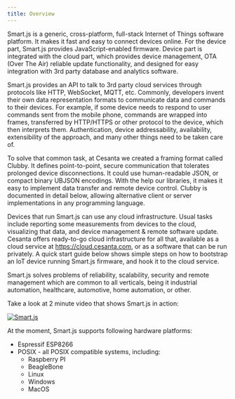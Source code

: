 ```yaml
---
title: Overview
---
```


Smart.js is a generic, cross-platform, full-stack
Internet of Things software platform. It makes it fast and easy to connect
devices online. For the device part, Smart.js provides JavaScript-enabled
firmware. Device part is integrated with the cloud part, which provides
device management, OTA (Over The Air) reliable update functionality, and
designed for easy integration with 3rd party database and analytics software.

Smart.js provides an API to talk to 3rd party cloud services through
protocols like HTTP, WebSocket, MQTT, etc. Commonly, developers invent
their own data representation formats to communicate data and commands
to their devices. For example, if some device needs to respond to user commands
sent from the mobile phone, commands are wrapped into frames, transferred
by HTTP/HTTPS or other protocol to the device, which then interprets them.
Authentication, device addressability, availability, extensibility of the
approach, and many other things need to be taken care of.

To solve that common task, at Cesanta we created a framing format called Clubby.
It defines point-to-point, secure communication that tolerates prolonged
device disconnections. It could use human-readable JSON, or compact binary
UBJSON encodings. With the help our libraries, it makes it easy to implement
data transfer and remote device control. Clubby is documented in detail
below, allowing alternative client or server implementations in any
programming language.

Devices that run Smart.js can use any cloud infrastructure. Usual tasks include
reporting some measurements from devices to the cloud, visualizing that data,
and device management & remote software update. Cesanta offers ready-to-go
cloud infrastructure for all that, available as a cloud service
at https://cloud.cesanta.com, or as a software that can be run privately.
A quick start guide below shows simple steps on how to bootstrap an IoT
device running Smart.js firmware, and hook it to the cloud service.

Smart.js solves problems of reliability, scalability, security
and remote management which are common to all verticals, being it industrial
automation, healthcare, automotive, home automation, or other.

Take a look at 2 minute video that shows Smart.js in action:

[ ![Smart.js](Smart.js.clip.png) ](https://www.youtube.com/watch?v=6DYfGsqQzCg)

At the moment, Smart.js supports following hardware platforms:

- Espressif ESP8266
- POSIX - all POSIX compatible systems, including:
  * Raspberry PI
  * BeagleBone
  * Linux
  * Windows
  * MacOS
